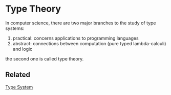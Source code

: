 # Type Theory

In computer science, there are two major branches to the study of type systems:

1. practical: concerns applications to programming languages
2. abstract: connections between computation (pure typed lambda-calculi) and logic

the second one is called type theory.

## Related

[Type System](./type_system.md)
